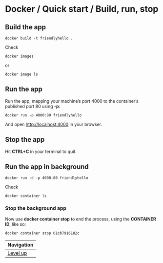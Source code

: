 # Docker / Quick start / Build, run, stop #

## Build the app ##

    docker build -t friendlyhello .

Check

    docker images

or

    docker image ls

## Run the app ##

Run the app, mapping your machine’s port 4000 to the container’s published port 80 using **-p**:

    docker run -p 4000:80 friendlyhello

And open [http://localhost:4000](http://localhost:4000) in your browser.

## Stop the app ##

Hit **CTRL+C** in your terminal to quit.

## Run the app in background ##

    docker run -d -p 4000:80 friendlyhello

Check

    docker container ls

### Stop the background app ###

Now use **docker container stop** to end the process, using the **CONTAINER ID**, like so:

    docker container stop 01cb7916182c

| Navigation               |
| ------------------------ |
| [Level up](../README.md) |
